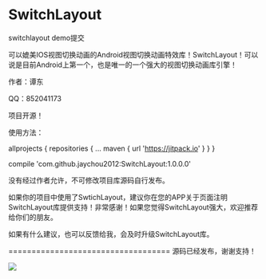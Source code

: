 SwitchLayout
============

switchlayout demo提交


可以媲美IOS视图切换动画的Android视图切换动画特效库！SwitchLayout！可以说是目前Android上第一个，也是唯一的一个强大的视图切换动画库引擎！

 

作者：谭东

QQ：852041173

项目开源！

使用方法：

allprojects {
		repositories {
			...
			maven { url 'https://jitpack.io' }
		}
	}
 
 compile 'com.github.jaychou2012:SwitchLayout:1.0.0.0'

没有经过作者允许，不可修改项目库源码自行发布。

如果你的项目中使用了SwtichLayout，建议你在您的APP关于页面注明SwitchLayout库提供支持！非常感谢！如果您觉得SwitchLayout强大，欢迎推荐给你们的朋友。

如果有什么建议，也可以反馈给我，会及时升级SwitchLayout库。

===================================
源码已经发布，谢谢支持！

![](https://github.com/jaychou2012/SwitchLayout/blob/master/Screenshot_20170829-134421.png)  
